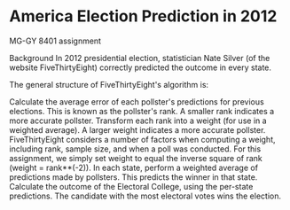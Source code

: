 # America Election Prediction in 2012

MG-GY 8401 assignment

Background In 2012 presidential election, statistician Nate Silver (of the website FiveThirtyEight) correctly predicted the outcome in every state.

The general structure of FiveThirtyEight's algorithm is:

Calculate the average error of each pollster's predictions for previous elections. This is known as the pollster's rank. A smaller rank indicates a more accurate pollster.
Transform each rank into a weight (for use in a weighted average). A larger weight indicates a more accurate pollster. FiveThirtyEight considers a number of factors when computing a weight, including rank, sample size, and when a poll was conducted. For this assignment, we simply set weight to equal the inverse square of rank (weight = rank**(-2)).
In each state, perform a weighted average of predictions made by pollsters. This predicts the winner in that state.
Calculate the outcome of the Electoral College, using the per-state predictions. The candidate with the most electoral votes wins the election.
